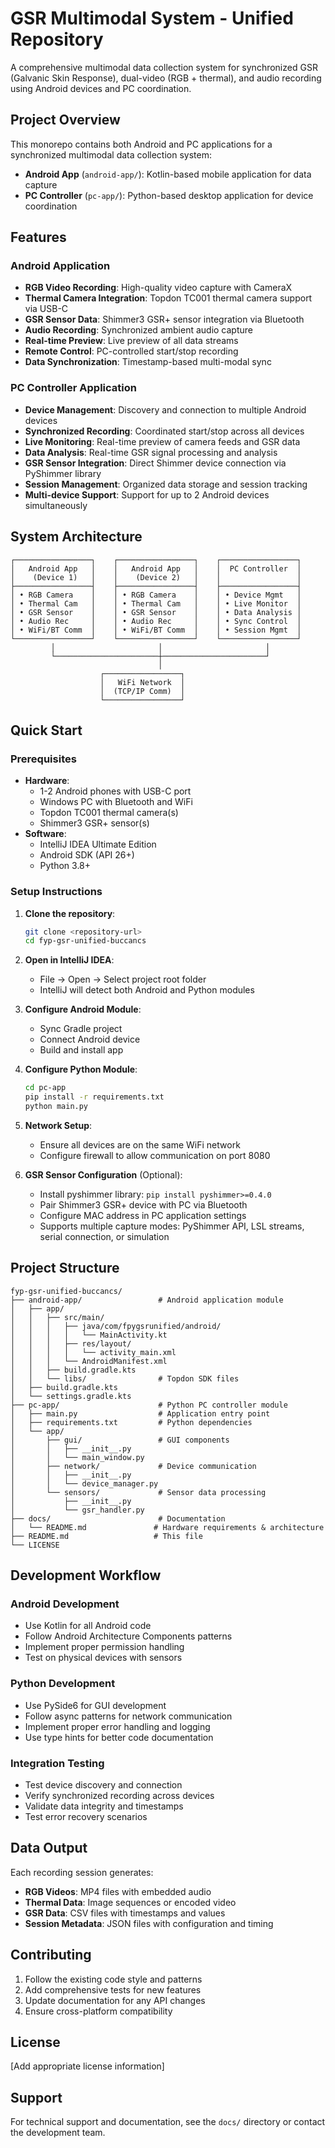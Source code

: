 # GSR Multimodal System - Unified Repository

A comprehensive multimodal data collection system for synchronized GSR (Galvanic Skin Response), dual-video (RGB +
thermal), and audio recording using Android devices and PC coordination.

## Project Overview

This monorepo contains both Android and PC applications for a synchronized multimodal data collection system:

- **Android App** (`android-app/`): Kotlin-based mobile application for data capture
- **PC Controller** (`pc-app/`): Python-based desktop application for device coordination

## Features

### Android Application

- **RGB Video Recording**: High-quality video capture with CameraX
- **Thermal Camera Integration**: Topdon TC001 thermal camera support via USB-C
- **GSR Sensor Data**: Shimmer3 GSR+ sensor integration via Bluetooth
- **Audio Recording**: Synchronized ambient audio capture
- **Real-time Preview**: Live preview of all data streams
- **Remote Control**: PC-controlled start/stop recording
- **Data Synchronization**: Timestamp-based multi-modal sync

### PC Controller Application

- **Device Management**: Discovery and connection to multiple Android devices
- **Synchronized Recording**: Coordinated start/stop across all devices
- **Live Monitoring**: Real-time preview of camera feeds and GSR data
- **Data Analysis**: Real-time GSR signal processing and analysis
- **GSR Sensor Integration**: Direct Shimmer device connection via PyShimmer library
- **Session Management**: Organized data storage and session tracking
- **Multi-device Support**: Support for up to 2 Android devices simultaneously

## System Architecture

```
┌─────────────────┐    ┌─────────────────┐    ┌─────────────────┐
│   Android App   │    │   Android App   │    │  PC Controller  │
│    (Device 1)   │    │    (Device 2)   │    │                 │
├─────────────────┤    ├─────────────────┤    ├─────────────────┤
│ • RGB Camera    │    │ • RGB Camera    │    │ • Device Mgmt   │
│ • Thermal Cam   │    │ • Thermal Cam   │    │ • Live Monitor  │
│ • GSR Sensor    │    │ • GSR Sensor    │    │ • Data Analysis │
│ • Audio Rec     │    │ • Audio Rec     │    │ • Sync Control  │
│ • WiFi/BT Comm  │    │ • WiFi/BT Comm  │    │ • Session Mgmt  │
└─────────────────┘    └─────────────────┘    └─────────────────┘
         │                       │                       │
         └───────────────────────┼───────────────────────┘
                                 │
                    ┌─────────────────┐
                    │   WiFi Network  │
                    │  (TCP/IP Comm)  │
                    └─────────────────┘
```

## Quick Start

### Prerequisites

- **Hardware**:
    - 1-2 Android phones with USB-C port
    - Windows PC with Bluetooth and WiFi
    - Topdon TC001 thermal camera(s)
    - Shimmer3 GSR+ sensor(s)
- **Software**:
    - IntelliJ IDEA Ultimate Edition
    - Android SDK (API 26+)
    - Python 3.8+

### Setup Instructions

1. **Clone the repository**:
   ```bash
   git clone <repository-url>
   cd fyp-gsr-unified-buccancs
   ```

2. **Open in IntelliJ IDEA**:
    - File → Open → Select project root folder
    - IntelliJ will detect both Android and Python modules

3. **Configure Android Module**:
    - Sync Gradle project
    - Connect Android device
    - Build and install app

4. **Configure Python Module**:
   ```bash
   cd pc-app
   pip install -r requirements.txt
   python main.py
   ```

5. **Network Setup**:
    - Ensure all devices are on the same WiFi network
    - Configure firewall to allow communication on port 8080

6. **GSR Sensor Configuration** (Optional):
    - Install pyshimmer library: `pip install pyshimmer>=0.4.0`
    - Pair Shimmer3 GSR+ device with PC via Bluetooth
    - Configure MAC address in PC application settings
    - Supports multiple capture modes: PyShimmer API, LSL streams, serial connection, or simulation

## Project Structure

```
fyp-gsr-unified-buccancs/
├── android-app/                 # Android application module
│   ├── app/
│   │   ├── src/main/
│   │   │   ├── java/com/fpygsrunified/android/
│   │   │   │   └── MainActivity.kt
│   │   │   ├── res/layout/
│   │   │   │   └── activity_main.xml
│   │   │   └── AndroidManifest.xml
│   │   ├── build.gradle.kts
│   │   └── libs/                # Topdon SDK files
│   ├── build.gradle.kts
│   └── settings.gradle.kts
├── pc-app/                      # Python PC controller module
│   ├── main.py                  # Application entry point
│   ├── requirements.txt         # Python dependencies
│   └── app/
│       ├── gui/                 # GUI components
│       │   ├── __init__.py
│       │   └── main_window.py
│       ├── network/             # Device communication
│       │   ├── __init__.py
│       │   └── device_manager.py
│       └── sensors/             # Sensor data processing
│           ├── __init__.py
│           └── gsr_handler.py
├── docs/                        # Documentation
│   └── README.md               # Hardware requirements & architecture
├── README.md                   # This file
└── LICENSE
```

## Development Workflow

### Android Development

- Use Kotlin for all Android code
- Follow Android Architecture Components patterns
- Implement proper permission handling
- Test on physical devices with sensors

### Python Development

- Use PySide6 for GUI development
- Follow async patterns for network communication
- Implement proper error handling and logging
- Use type hints for better code documentation

### Integration Testing

- Test device discovery and connection
- Verify synchronized recording across devices
- Validate data integrity and timestamps
- Test error recovery scenarios

## Data Output

Each recording session generates:

- **RGB Videos**: MP4 files with embedded audio
- **Thermal Data**: Image sequences or encoded video
- **GSR Data**: CSV files with timestamps and values
- **Session Metadata**: JSON files with configuration and timing

## Contributing

1. Follow the existing code style and patterns
2. Add comprehensive tests for new features
3. Update documentation for any API changes
4. Ensure cross-platform compatibility

## License

[Add appropriate license information]

## Support

For technical support and documentation, see the `docs/` directory or contact the development team.
